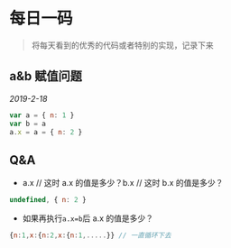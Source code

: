 # 每日一码

> 将每天看到的优秀的代码或者特别的实现，记录下来

## a&b 赋值问题

_2019-2-18_

```js
var a = { n: 1 }
var b = a
a.x = a = { n: 2 }
```

## Q&A

- a.x // 这时 a.x 的值是多少？b.x // 这时 b.x 的值是多少？

```js
undefined, { n: 2 }
```

- 如果再执行`a.x=b`后 a.x 的值是多少？

```js
{n:1,x:{n:2,x:{n:1,.....}} // 一直循环下去
```
